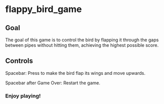 # flappy_bird_game

## Goal

The goal of this game is to control the bird by flapping it through the gaps between pipes without hitting them, achieving the highest possible score.

## Controls

Spacebar: Press to make the bird flap its wings and move upwards.

Spacebar after Game Over: Restart the game.

### Enjoy playing!

